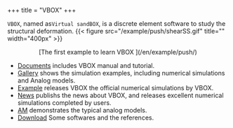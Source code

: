 +++
title = "VBOX"
+++

`VBOX`, named as`Virtual sandBOX`, is a discrete element software to study the structural deformation.
{{< figure src="/example/push/shearSS.gif" title=""  width="400px" >}}
<center>[The first example to learn VBOX ](/en/example/push/)</center>

- [Documents](https://doc.geovbox.com/) includes VBOX manual and tutorial.
- [Gallery](/en/gallery/) shows the simulation examples, including numerical simulations and Analog models.
- [Example](/en/example/) releases VBOX  the official numerical simulations by VBOX.
- [News](/en/blog/) publishs the news about VBOX, and releases excellent numerical simulations completed by users.
- [AM](/en/am/) demonstrates the typical analog models.
- [Download](/en/download/) Some softwares and the references.
